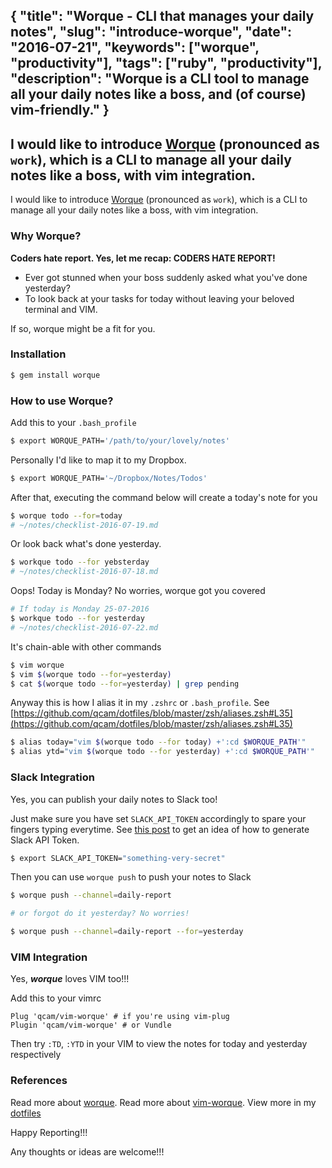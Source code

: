 {
  "title": "Worque - CLI that manages your daily notes",
  "slug": "introduce-worque",
  "date": "2016-07-21",
  "keywords": ["worque", "productivity"],
  "tags": ["ruby", "productivity"],
  "description": "Worque is a CLI tool to manage all your daily notes like a boss, and (of course) vim-friendly."
}
---
I would like to introduce [Worque](https://github.com/qcam/worque) (pronounced as `work`),
which is a CLI to manage all your daily notes like a boss, with vim integration.
---
I would like to introduce [Worque](https://github.com/qcam/worque) (pronounced as `work`),
which is a CLI to manage all your daily notes like a boss, with vim integration.

### Why Worque?

**Coders hate report. Yes, let me recap: CODERS HATE REPORT!**

* Ever got stunned when your boss suddenly asked what you've done yesterday?
* To look back at your tasks for today without leaving your beloved terminal and VIM.

If so, worque might be a fit for you.

### Installation

```sh
$ gem install worque
```

### How to use Worque?

Add this to your `.bash_profile`

```sh
$ export WORQUE_PATH='/path/to/your/lovely/notes'
```

Personally I'd like to map it to my Dropbox.

```sh
$ export WORQUE_PATH='~/Dropbox/Notes/Todos'
```

After that, executing the command below will create a today's note for you

```sh
$ worque todo --for=today
# ~/notes/checklist-2016-07-19.md
```

Or look back what's done yesterday.

```sh
$ workque todo --for yebsterday
# ~/notes/checklist-2016-07-18.md
```

Oops! Today is Monday? No worries, worque got you covered

```sh
# If today is Monday 25-07-2016
$ workque todo --for yesterday
# ~/notes/checklist-2016-07-22.md
```

It's chain-able with other commands

```sh
$ vim worque
$ vim $(worque todo --for=yesterday)
$ cat $(worque todo --for=yesterday) | grep pending
```

Anyway this is how I alias it in my `.zshrc` or `.bash_profile`.
See [https://github.com/qcam/dotfiles/blob/master/zsh/aliases.zsh#L35](https://github.com/qcam/dotfiles/blob/master/zsh/aliases.zsh#L35)

```sh
$ alias today="vim $(worque todo --for today) +':cd $WORQUE_PATH'"
$ alias ytd="vim $(worque todo --for yesterday) +':cd $WORQUE_PATH'"
```

### Slack Integration

Yes, you can publish your daily notes to Slack too!

Just make sure you have set `SLACK_API_TOKEN` accordingly to spare your fingers typing everytime. See [this post](https://get.slack.help/hc/en-us/articles/215770388-Creating-and-regenerating-API-tokens) to get an idea of how to generate Slack API Token.

```sh
$ export SLACK_API_TOKEN="something-very-secret"
```

Then you can use `worque push` to push your notes to Slack

```sh
$ worque push --channel=daily-report

# or forgot do it yesterday? No worries!

$ worque push --channel=daily-report --for=yesterday
```

### VIM Integration

Yes, ***worque*** loves VIM too!!!

Add this to your vimrc

```viml
Plug 'qcam/vim-worque' # if you're using vim-plug
Plugin 'qcam/vim-worque' # or Vundle
```

Then try `:TD`, `:YTD` in your VIM to view the notes for today and yesterday respectively

### References

Read more about [worque](https://github.com/qcam/worque).
Read more about [vim-worque](https://github.com/qcam/vim-worque).
View more in my [dotfiles](https://github.com/qcam/dotfiles)

Happy Reporting!!!

Any thoughts or ideas are welcome!!!

